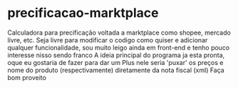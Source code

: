 # precificacao-marktplace
Calculadora para precificação voltada a marktplace como shopee, mercado livre, etc.
Seja livre para modificar o codigo como quiser e adicionar qualquer funcionalidade, sou muito leigo ainda em front-end e tenho pouco interesse nisso sendo franco
A ideia principal do programa ja esta pronta, oque eu gostaria de fazer para dar um Plus nele seria 'puxar' os preços e nome do produto (respectivamente) diretamente da nota fiscal (xml)
Faça bom proveito
